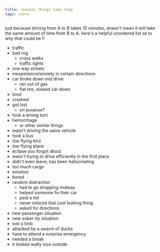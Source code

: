 ```yaml
---
title: reasons things take long
tags: storm
---
```


just because driving from A to B takes 10 minutes, doesn't mean it will take the same amount of time from B to A. here's a helpful unordered list as to why that could be !!

- traffic
- bad rng
	- cross walks
	- traffic lights
- one way streets
- inexperience/anxiety in certain directions
- car broke down mid drive
	- ran out of gas
	- flat tire, slowed car down
- tired
- crashed
- got lost
	- on purpose?
- took a wrong turn
- hemorrhage
	- or other similar things
- wasn't driving the same vehicle
- took a bus
- low flying bird
- low flying plane
- eclipse you forgot about
- wasn't trying to drive efficiently in the first place
- didn't even leave; has been hallucinating
- too much cargo
- emotion
- bored
- random distraction
	- had to go shopping midway
	- helped someone fix their car
	- paid a toll
	- never noticed that cool looking thing
	- asked for directions
- new passenger situation
- new sober-ity situation
- lost a limb
- attacked by a swarm of ducks
- have to attend a surprise emergency
- needed a break
- it looked really nice outside




